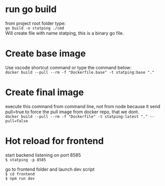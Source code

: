 # run go build
from project root folder type:  
`go build -o statping ./cmd`  
Will create file with name statping, this is a binary go file.

# Create base image  
Use vscode shortcut command or type the command below:  
`docker build --pull --rm -f "Dockerfile.base" -t statping:base "."`

# Create final image  
execute this command from command line, not from node because it send pull=true to force the pull image from docker repo, that we dont.  
`docker build --pull --rm -f "Dockerfile" -t statping:latest "." --pull=false`

# Hot reload for frontend
start backend listening on port 8585  
`$ statping -p 8585`  
  
go to frontend folder and launch dev script  
`$ cd frontend`  
`$ npm run dev`  